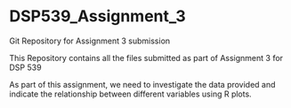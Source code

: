 # DSP539_Assignment_3
Git Repository for Assignment 3 submission

This Repository contains all the files submitted as part of Assignment 3 for DSP 539

As part of this assignment, we need to investigate the data provided and indicate the relationship between different variables
using R plots.

